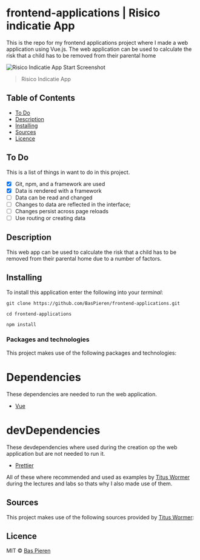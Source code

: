 # frontend-applications | Risico indicatie App

This is the repo for my frontend applications project where I made a web application using Vue.js. The web application can be used to calculate the risk that a child has to be removed from their parental home

![Risico Indicatie App Start Screenshot](images/dating_app_start_screenshot.png)
> Risico Indicatie App

## Table of Contents
* [To Do](#to-do)
* [Description](#description)
* [Installing](#installing)
* [Sources](#sources)
* [Licence](#licence)

## To Do
This is a list of things in want to do in this project.
- [X] Git, npm, and a framework are used
- [X] Data is rendered with a framework
- [ ] Data can be read and changed
- [ ] Changes to data are reflected in the interface;
- [ ] Changes persist across page reloads
- [ ] Use routing or creating data

## Description
This web app can be used to calculate the risk that a child has to be removed from their parental home due to a number of factors.

## Installing
To install this application enter the following into your _terminal_:
```
git clone https://github.com/BasPieren/frontend-applications.git

cd frontend-applications

npm install
```

### Packages and technologies
This project makes use of the following packages and technologies:

# Dependencies
These dependencies are needed to run the web application.

* [Vue](https://www.npmjs.com/package/vue)

# devDependencies
These devdependencies where used during the creation op the web application but are not needed to run it.

* [Prettier](https://www.npmjs.com/package/prettier)

All of these where recommended and used as examples by [Titus Wormer](https://github.com/wooorm) during the lectures and labs so thats why I also made use of them.

## Sources
This project makes use of the following sources provided by [Titus Wormer](https://github.com/wooorm):

## Licence

MIT © [Bas Pieren](https://github.com/BasPieren)
